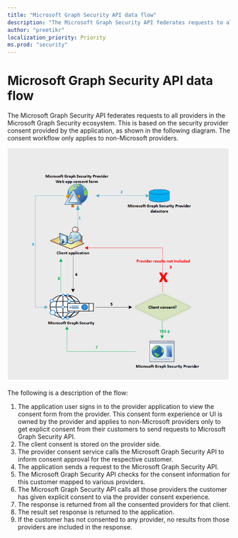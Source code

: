 ```yaml
---
title: "Microsoft Graph Security API data flow"
description: "The Microsoft Graph Security API federates requests to all providers in the Microsoft Graph Security ecosystem. This is based on the security provider consent provided by the application, as shown in the following diagram. The consent workflow only applies to non-Microsoft providers."
author: "preetikr"
localization_priority: Priority
ms.prod: "security"
---
```


# Microsoft Graph Security API data flow

The Microsoft Graph Security API federates requests to all providers in the Microsoft Graph Security ecosystem. This is based on the security provider consent provided by the application, as shown in the following diagram. The consent workflow only applies to non-Microsoft providers.

![security_dataflow_1.png](./images/security-dataflow-1.png)

The following is a description of the flow:

1. The application user signs in to the provider application to view the consent form from the provider. This consent form experience or UI is owned by the provider and applies to non-Microsoft providers only to get explicit consent from their customers to send requests to Microsoft Graph Security API.
2. The client consent is stored on the provider side.
3. The provider consent service calls the Microsoft Graph Security API to inform consent approval for the respective customer.
4. The application sends a request to the Microsoft Graph Security API.
5. The Microsoft Graph Security API checks for the consent information for this customer mapped to various providers.
6. The Microsoft Graph Security API calls all those providers the customer has given explicit consent to via the provider consent experience.
7. The response is returned from all the consented providers for that client.
8. The result set response is returned to the application.
9. If the customer has not consented to any provider, no results from those providers are included in the response.
